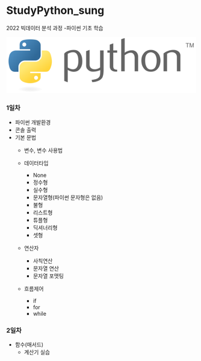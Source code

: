 # StudyPython_sung
2022 빅데이터 분석 과정 -파이썬 기초 학습


![파이썬](./image/python_logo_.png)
<!-- <img src='C:\STUDY\StudyPython_sung\image\python_logo_.png'\> -->


### 1일차
- 파이썬 개발환경
- 콘솔 출력
- 기본 문법
    - 변수, 변수 사용법
    - 데이터타입
        - None
        - 정수형
        - 실수형
        - 문자열형(파이썬 문자형은 없음)
        - 불형
        - 리스트형
        - 튜플형
        - 딕셔너리형
        - 셋형

     - 연산자
        - 사칙연산
        - 문자열 연산
        - 문자열 포맷팅

     - 흐름제어
        - if
        - for
        - while
      

### 2일차
- 함수(매서드)
   - 계산기 실습
